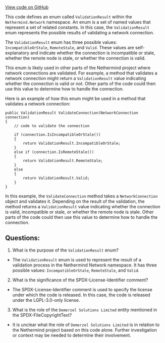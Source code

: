 [View code on GitHub](https://github.com/NethermindEth/nethermind/src/Nethermind/Nethermind.Network/ValidationResult.cs)

This code defines an enum called `ValidationResult` within the `Nethermind.Network` namespace. An enum is a set of named values that represent a set of related constants. In this case, the `ValidationResult` enum represents the possible results of validating a network connection.

The `ValidationResult` enum has three possible values: `IncompatibleOrStale`, `RemoteStale`, and `Valid`. These values are self-explanatory and indicate whether the connection is incompatible or stale, whether the remote node is stale, or whether the connection is valid.

This enum is likely used in other parts of the Nethermind project where network connections are validated. For example, a method that validates a network connection might return a `ValidationResult` value indicating whether the connection is valid or not. Other parts of the code could then use this value to determine how to handle the connection.

Here is an example of how this enum might be used in a method that validates a network connection:

```
public ValidationResult ValidateConnection(NetworkConnection connection)
{
    // code to validate the connection

    if (connection.IsIncompatibleOrStale())
    {
        return ValidationResult.IncompatibleOrStale;
    }
    else if (connection.IsRemoteStale())
    {
        return ValidationResult.RemoteStale;
    }
    else
    {
        return ValidationResult.Valid;
    }
}
```

In this example, the `ValidateConnection` method takes a `NetworkConnection` object and validates it. Depending on the result of the validation, the method returns a `ValidationResult` value indicating whether the connection is valid, incompatible or stale, or whether the remote node is stale. Other parts of the code could then use this value to determine how to handle the connection.
## Questions: 
 1. What is the purpose of the `ValidationResult` enum?
- The `ValidationResult` enum is used to represent the result of a validation process in the Nethermind Network namespace. It has three possible values: `IncompatibleOrStale`, `RemoteStale`, and `Valid`.

2. What is the significance of the SPDX-License-Identifier comment?
- The SPDX-License-Identifier comment is used to specify the license under which the code is released. In this case, the code is released under the LGPL-3.0-only license.

3. What is the role of the `Demerzel Solutions Limited` entity mentioned in the SPDX-FileCopyrightText?
- It is unclear what the role of `Demerzel Solutions Limited` is in relation to the Nethermind project based on this code alone. Further investigation or context may be needed to determine their involvement.